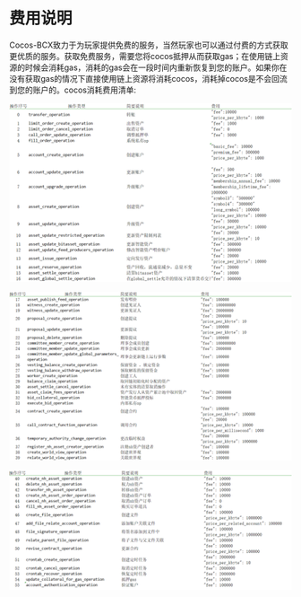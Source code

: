 # 费用说明
Cocos-BCX致力于为玩家提供免费的服务，当然玩家也可以通过付费的方式获取更优质的服务。获取免费服务，需要您将cocos抵押从而获取gas；在使用链上资源的时候会消耗gas，消耗的gas会在一段时间内重新恢复到您的账户。如果你在没有获取gas的情况下直接使用链上资源将消耗cocos，消耗掉cocos是不会回流到您的账户的。cocos消耗费用清单:

![1](../assets/1.png)  

![2](../assets/2.png)  

![3](../assets/3.png)  

